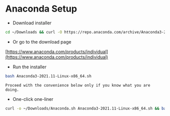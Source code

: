 Anaconda Setup
==================

* Download installer
```zsh
cd ~/Downloads && curl -O https://repo.anaconda.com/archive/Anaconda3-2021.11-Linux-x86_64.sh
```

* Or go to the download page

[https://www.anaconda.com/products/individual](https://www.anaconda.com/products/individual)

* Run the installer

```zsh
bash Anaconda3-2021.11-Linux-x86_64.sh
```

```{warning}
Proceed with the convenience below only if you know what you are doing.
```

* One-click one-liner
```zsh
curl -o ~/Downloads/Anaconda.sh Anaconda3-2021.11-Linux-x86_64.sh && bash ~/Downloads/Anaconda.sh
```